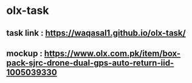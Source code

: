 # olx-task
## task link : https://waqasal1.github.io/olx-task/
## mockup : https://www.olx.com.pk/item/box-pack-sjrc-drone-dual-gps-auto-return-iid-1005039330

